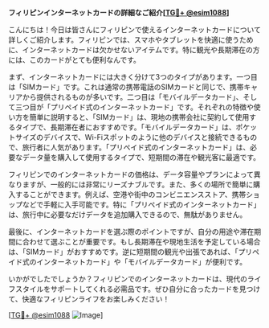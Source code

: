 **フィリピンインターネットカードの詳細なご紹介[[TG💪+ @esim1088](https://t.me/s/esim1088)]**

こんにちは！今日は皆さんにフィリピンで使えるインターネットカードについて詳しくご紹介します。フィリピンでは、スマホやタブレットを快適に使うために、インターネットカードは欠かせないアイテムです。特に観光や長期滞在の方には、このカードがとても便利なんです。

まず、インターネットカードには大きく分けて3つのタイプがあります。一つ目は「SIMカード」です。これは通常の携帯電話のSIMカードと同じで、携帯キャリアから提供されるものが多いです。二つ目は「モバイルデータカード」、そして三つ目が「プリペイド式のインターネットカード」です。それぞれの特徴や使い方を簡単に説明すると、「SIMカード」は、現地の携帯会社に契約して使用するタイプで、長期滞在者におすすめです。「モバイルデータカード」は、ポケットサイズのデバイスで、Wi-Fiスポットのように他のデバイスと接続できるもので、旅行者に人気があります。「プリペイド式のインターネットカード」は、必要なデータ量を購入して使用するタイプで、短期間の滞在や観光客に最適です。

フィリピンでのインターネットカードの価格は、データ容量やプランによって異なりますが、一般的には非常にリーズナブルです。また、多くの場所で簡単に購入することができます。例えば、空港や街中のコンビニエンスストア、携帯ショップなどで手軽に入手可能です。特に「プリペイド式のインターネットカード」は、旅行中に必要なだけデータを追加購入できるので、無駄がありません。

最後に、インターネットカードを選ぶ際のポイントですが、自分の用途や滞在期間に合わせて選ぶことが重要です。もし長期滞在や現地生活を予定している場合は、「SIMカード」がおすすめです。逆に短期間の観光や出張であれば、「プリペイド式のインターネットカード」や「モバイルデータカード」が便利です。

いかがでしたでしょうか？フィリピンでのインターネットカードは、現代のライフスタイルをサポートしてくれる必需品です。ぜひ自分に合ったカードを見つけて、快適なフィリピンライフをお楽しみください！

[[TG💪+ @esim1088](https://t.me/s/esim1088) ![Image](https://i.postimg.cc/Y0z9fWf4/image.png)]